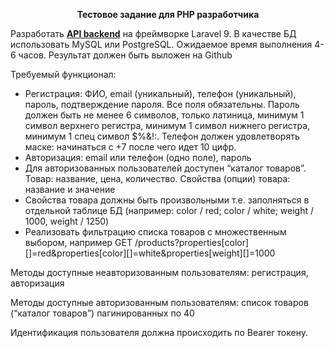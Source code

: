 <p align="center"><strong>Тестовое задание для PHP разработчика</strong></p>

Разработать <u><strong>API backend</strong></u> на фреймворке Laravel 9. В качестве БД использовать MySQL или PostgreSQL. Ожидаемое время выполнения 4-6 часов. Результат должен быть выложен на Github

Требуемый функционал:
* Регистрация: ФИО, email (уникальный), телефон (уникальный), пароль, подтверждение пароля. Все поля обязательны. Пароль должен быть не менее 6 символов, только латиница, минимум 1 символ верхнего регистра, минимум 1 символ нижнего регистра, минимум 1 спец символ $%&!:. Телефон должен удовлетворять маске: начинаться с +7 после чего идет 10 цифр.
* Авторизация: email или телефон (одно поле), пароль
* Для авторизованных пользователей доступен “каталог товаров”. Товар: название, цена, количество. Свойства (опции) товара: название и значение
* Свойства товара должны быть произвольными т.е. заполняться в отдельной таблице БД (например: color / red; color / white; weight / 1000, weight / 1250)
* Реализовать фильтрацию списка товаров с множественным выбором, например GET /products?properties[color][]=red&properties[color][]=white&properties[weight][]=1000

Методы доступные неавторизованным пользователям: регистрация, авторизация

Методы доступные авторизованным пользователям: список товаров (“каталог товаров”) пагинированных по 40

Идентификация пользователя должна происходить по Bearer токену.

